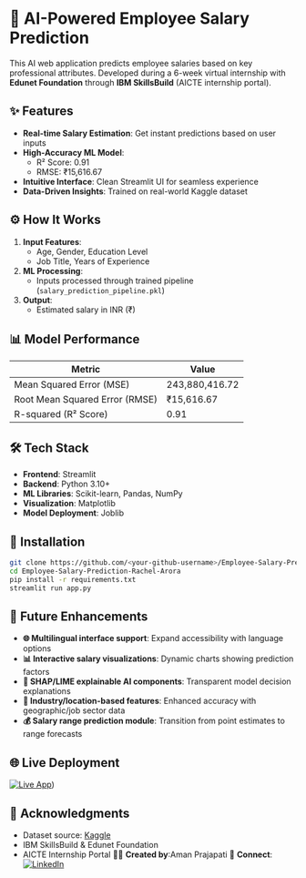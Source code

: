 # 💼 AI-Powered Employee Salary Prediction

This AI web application predicts employee salaries based on key professional attributes. Developed during a 6-week virtual internship with **Edunet Foundation** through **IBM SkillsBuild** (AICTE internship portal).

## ✨ Features
- **Real-time Salary Estimation**: Get instant predictions based on user inputs
- **High-Accuracy ML Model**: 
  - R² Score: 0.91 
  - RMSE: ₹15,616.67
- **Intuitive Interface**: Clean Streamlit UI for seamless experience
- **Data-Driven Insights**: Trained on real-world Kaggle dataset

## ⚙️ How It Works
1. **Input Features**:
   - Age, Gender, Education Level
   - Job Title, Years of Experience
2. **ML Processing**:
   - Inputs processed through trained pipeline (`salary_prediction_pipeline.pkl`)
3. **Output**:
   - Estimated salary in INR (₹)

## 📊 Model Performance
| Metric | Value |
|--------|-------|
| Mean Squared Error (MSE) | 243,880,416.72 |
| Root Mean Squared Error (RMSE) | ₹15,616.67 |
| R-squared (R² Score) | 0.91 |

## 🛠️ Tech Stack
- **Frontend**: Streamlit
- **Backend**: Python 3.10+
- **ML Libraries**: Scikit-learn, Pandas, NumPy
- **Visualization**: Matplotlib
- **Model Deployment**: Joblib

## 🚀 Installation
```bash
git clone https://github.com/<your-github-username>/Employee-Salary-Prediction-Rachel-Arora.git
cd Employee-Salary-Prediction-Rachel-Arora
pip install -r requirements.txt
streamlit run app.py
```
## 🔮 Future Enhancements
- **🌐 Multilingual interface support**: Expand accessibility with language options
- **📊 Interactive salary visualizations**: Dynamic charts showing prediction factors
- **🤖 SHAP/LIME explainable AI components**: Transparent model decision explanations
- **🏢 Industry/location-based features**: Enhanced accuracy with geographic/job sector data
- **💰 Salary range prediction module**: Transition from point estimates to range forecasts

## 🌐 Live Deployment
[![Live App](https://img.shields.io/badge/🚀_Live_App-Click_Here-FF4B4B?style=for-the-badge)](https://smartsalarypredictor.streamlit.app/))

## 🙏 Acknowledgments
- Dataset source: [Kaggle](https://www.kaggle.com/)
- IBM SkillsBuild & Edunet Foundation
- AICTE Internship Portal
🧑‍💻 **Created by**:Aman Prajapati
💌 **Connect**:  
[![LinkedIn](https://img.shields.io/badge/LinkedIn-amanprajapati-%230A66C2?style=for-the-badge&logo=linkedin)](https://www.linkedin.com/in/amanprajapati004/)
